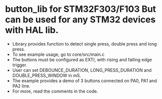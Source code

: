 # button_lib for STM32F303/F103 But can be used for any STM32 devices with HAL lib.
- Library provides function to detect single press, double press and long press.
- To see example usage, go to core/src/main.c
- The buttons must be configured as EXTI, with rising and falling edge trigger.
- User can set DEBOUNCE_DURATION, LONG_PRESS_DURATION and DOUBLE_PRESS_WINDOW in mS.
- The example provides a demo of 3 buttons connected on PA0, PA1 and PA2 line.
- For more, read the comments in the code.
